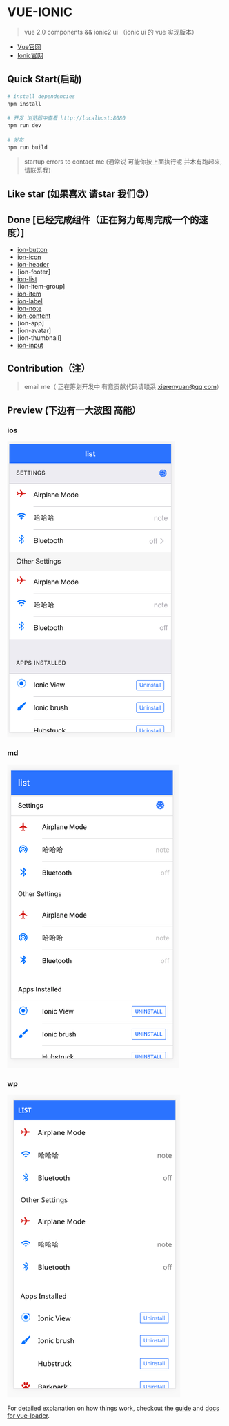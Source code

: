 # VUE-IONIC

> vue 2.0 components && ionic2 ui （ionic ui 的 vue 实现版本）
- [Vue官网](http://vuejs.org/)  
- [Ionic官网](http://ionicframework.com/)    

## Quick Start(启动)     

``` bash
# install dependencies
npm install

# 开发 浏览器中查看 http://localhost:8080
npm run dev

# 发布
npm run build

```
>startup errors to contact me (通常说 可能你按上面执行呢 并木有跑起来, 请联系我) 

## Like star (如果喜欢 请star 我们😍） 

## Done [已经完成组件（正在努力每周完成一个的速度）]
* [ion-button](https://github.com/feedCheicken/vue-ionic/tree/master/src/components/button)
* [ion-icon](https://github.com/feedCheicken/vue-ionic/tree/master/src/components/icon)
* [ion-header](https://github.com/feedCheicken/vue-ionic/tree/master/src/components/header)
* [ion-footer]
* [ion-list](https://github.com/feedCheicken/vue-ionic/tree/master/src/components/list)
* [ion-item-group]
* [ion-item](https://github.com/feedCheicken/vue-ionic/tree/master/src/components/item)
* [ion-label](https://github.com/feedCheicken/vue-ionic/tree/master/src/components/label)
* [ion-note](https://github.com/feedCheicken/vue-ionic/tree/master/src/components/note)
* [ion-content](https://github.com/feedCheicken/vue-ionic/tree/master/src/components/content)
* [ion-app]
* [ion-avatar]
* [ion-thumbnail]
* [ion-input](https://github.com/feedCheicken/vue-ionic/tree/master/src/components/input)

## Contribution（注） 
> email me（ 正在筹划开发中 有意贡献代码请联系 xierenyuan@qq.com）


## Preview (下边有一大波图 高能）
### ios
![ios-list](./src/components/item/static/ion-list-ios.png)

### md
![md](./src/components/item/static/ios-list-md.png)

### wp
![wp](./src/components/item/static/ion-list-wp.png)

For detailed explanation on how things work, checkout the [guide](http://vuejs-templates.github.io/webpack/) and [docs for vue-loader](http://vuejs.github.io/vue-loader).
